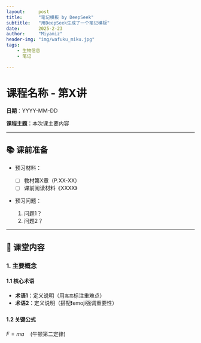 ```yaml
---
layout:     post
title:      "笔记模板 by DeepSeek"
subtitle:   "用DeepSeek生成了一个笔记模板"
date:       2025-2-23
author:     "Miyamiz"
header-img: "img/wafuku_miku.jpg"
tags:
    - 生物信息
    - 笔记
    
---
```


# 课程名称 - 第X讲

**日期**：YYYY-MM-DD  

**课程主题**：本次课主要内容

---

## 📚 课前准备

- 预习材料：
  
  - [ ] 教材第X章（P.XX-XX）
  - [ ] 课前阅读材料《XXXX》
- 预习问题：
  1. 问题1？
  2. 问题2？

---

## 📝 课堂内容

### 1. 主要概念
#### 1.1 核心术语
- **术语1**：定义说明（用`高亮`标注重难点）
- **术语2**：定义说明（搭配❗️emoji强调重要性）

#### 1.2 关键公式


$F = ma \quad \text{(牛顿第二定律)}$

